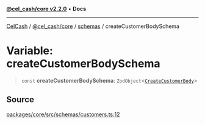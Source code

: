 [**@cel_cash/core v2.2.0**](../../README.md) • **Docs**

***

[CelCash](../../../../packages.md) / [@cel\_cash/core](../../README.md) / [schemas](../README.md) / createCustomerBodySchema

# Variable: createCustomerBodySchema

> `const` **createCustomerBodySchema**: `ZodObject`\<[`CreateCustomerBody`](../type-aliases/CreateCustomerBody.md)\>

## Source

[packages/core/src/schemas/customers.ts:12](https://github.com/Pyxlab/celcash/blob/b57c7034bd65dcd5b083f272f9cfe6cc4ff73f7b/packages/core/src/schemas/customers.ts#L12)
